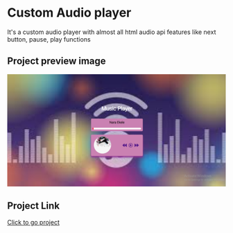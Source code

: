 #  Custom Audio player
It's a custom audio player with almost all html audio api features like next button, pause, play functions 

## Project preview image
<img src='images\audiopreview.PNG'>

## Project Link
[Click to go project](https://customaudioplayer.netlify.app/)